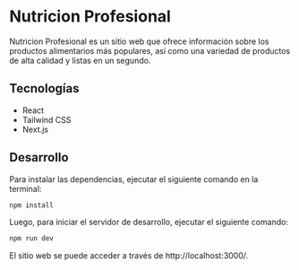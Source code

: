 
# Nutricion Profesional

Nutricion Profesional es un sitio web que ofrece información sobre los productos alimentarios más populares, así como una variedad de productos de alta calidad y listas en un segundo.

## Tecnologías

- React
- Tailwind CSS
- Next.js
    

## Desarrollo

Para instalar las dependencias, ejecutar el siguiente comando en la terminal:

```bash
npm install
```

Luego, para iniciar el servidor de desarrollo, ejecutar el siguiente comando:

```bash
npm run dev
```

El sitio web se puede acceder a través de http://localhost:3000/.
